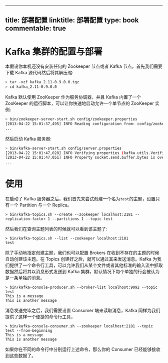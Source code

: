 
---
title: 部署配置
linktitle: 部署配置
type: book
commentable: true
---

# Kafka 集群的配置与部署

本假设你本机还没有安装任何的 Zookeeper 节点或者 Kafka 节点，首先我们需要下载 Kafka 源代码然后将其解压缩:

```sh
> tar -xzf kafka_2.11-0.9.0.0.tgz
> cd kafka_2.11-0.9.0.0
```

Kafka 默认使用 ZooKeeper 作为服务协调器，并且 Kafka 内置了一个 ZooKeeper 的运行脚本，可以让你快速地启动允许一个单节点的 ZooKeeper 实例:

```sh
> bin/zookeeper-server-start.sh config/zookeeper.properties
[2013-04-22 15:01:37,495] INFO Reading configuration from: config/zookeeper.properties (org.apache.zookeeper.server.quorum.QuorumPeerConfig)
...
```

然后启动 Kafka 服务器:

```sh
> bin/kafka-server-start.sh config/server.properties
[2013-04-22 15:01:47,028] INFO Verifying properties (kafka.utils.VerifiableProperties)
[2013-04-22 15:01:47,051] INFO Property socket.send.buffer.bytes is overridden to 1048576 (kafka.utils.VerifiableProperties)
...
```

# 使用

在启动了 Kafka 服务器之后，我们首先来尝试创建一个名为`test`的主题，设置只有一个 Partition 与一个 Replica。

```
> bin/kafka-topics.sh --create --zookeeper localhost:2181 --replication-factor 1 --partitions 1 --topic test
```

然后我们在查询主题列表的时候就可以看到该主题了:

```
> bin/kafka-topics.sh --list --zookeeper localhost:2181
test
```

除了手动地指定创建主题，我们也可以配置 Brokers 在收到不存在的主题的时候自动创建该主题。在 Topics 创建好之后，就可以通过其来发送消息。Kafka 为我们提供了一个命令行工具，可以允许我们从某个文件或者其他标准的输入流中抓取数据然后将其以消息形式发送到 Kafka 集群，默认情况下每个单独的行会被认为是一条单独的消息。

```
> bin/kafka-console-producer.sh --broker-list localhost:9092 --topic test
This is a message
This is another message
```

消息发送完毕之后，我们需要设置 Consumer 端来读取消息，Kafka 同样为我们提供了这样一个便捷的命令行工具，

```
> bin/kafka-console-consumer.sh --zookeeper localhost:2181 --topic test --from-beginning
This is a message
This is another message
```

如果你在不同的命令行中分别运行上述命令，那么你的 Consumer 已经能够接收到这些数据了。

    